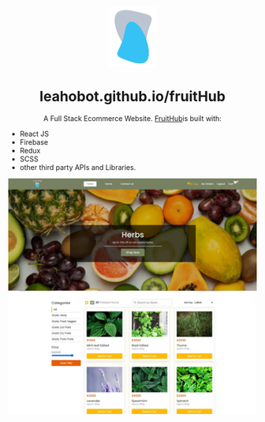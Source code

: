 <div align="center">
  <img alt="Logo" src="https://github.com/leahobot/fruitHub/blob/main/src/assets/largeLogo.png" width="100" />
</div>
<h1 align="center">
  leahobot.github.io/fruitHub
</h1>
<p align="center">
  A Full Stack Ecommerce Website. <a href="https://leahobot.github.io/fruitHub" target="_blank">FruitHub</a>is built with:

  - React JS
  - Firebase
  - Redux
  - SCSS
  - other third party APIs and Libraries.


![demo](https://github.com/leahobot/fruitHub/blob/main/src/assets/fruitHub.webp)
